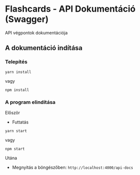 # Flashcards - API Dokumentáció (Swagger)

API végpontok dokumentációja

## A dokumentáció indítása

### Telepítés

```
yarn install
```

vagy

```
npm install
```

### A program elindítása

Először

- Futtatás

```
yarn start
```

vagy

```
npm start
```

Utána

- Megnyitás a böngészőben:
  `http://localhost:4000/api-docs`
